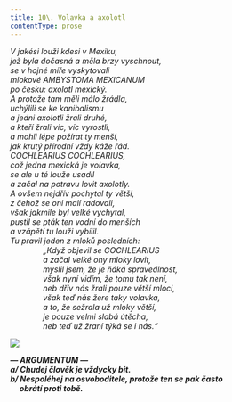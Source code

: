 ```yaml
---
title: 10\. Volavka a axolotl
contentType: prose
---
```


_V jakési louži kdesi v Mexiku,  
jež byla dočasná a měla brzy vyschnout,  
se v hojné míře vyskytovali  
mlokové AMBYSTOMA MEXICANUM  
po česku: axolotl mexický.  
A protože tam měli málo žrádla,  
uchýlili se ke kanibalismu  
a jedni axolotli žrali druhé,  
a kteří žrali víc, víc vyrostli,  
a mohli lépe požírat ty menší,  
jak krutý přírodní vždy káže řád.  
COCHLEARIUS COCHLEARIUS,  
což jedna mexická je volavka,  
se ale u té louže usadil  
a začal na potravu lovit axolotly.  
A ovšem nejdřív pochytal ty větší,  
z čehož se oni malí radovali,  
však jakmile byl velké vychytal,  
pustil se pták ten vodní do menších  
a vzápětí tu louži vybílil.  
Tu pravil jeden z mloků posledních:  
               „Když objevil se COCHLEARIUS  
               a začal velké ony mloky lovit,  
               myslil jsem, že je ňáká spravedlnost,  
               však nyní vidím, že tomu tak není,  
               neb dřív nás žrali pouze větší mloci,  
               však teď nás žere taky volavka,  
               a to, že sežrala už mloky větší,  
               je pouze velmi slabá útěcha,  
               neb teď už žraní týká se i nás.“_

**![](../Images/010.jpg)**

_**— ARGUMENTUM —  
a/ Chudej člověk je vždycky bit.  
b/ Nespoléhej na osvoboditele, protože ten se pak často  
     obrátí proti tobě.**_
